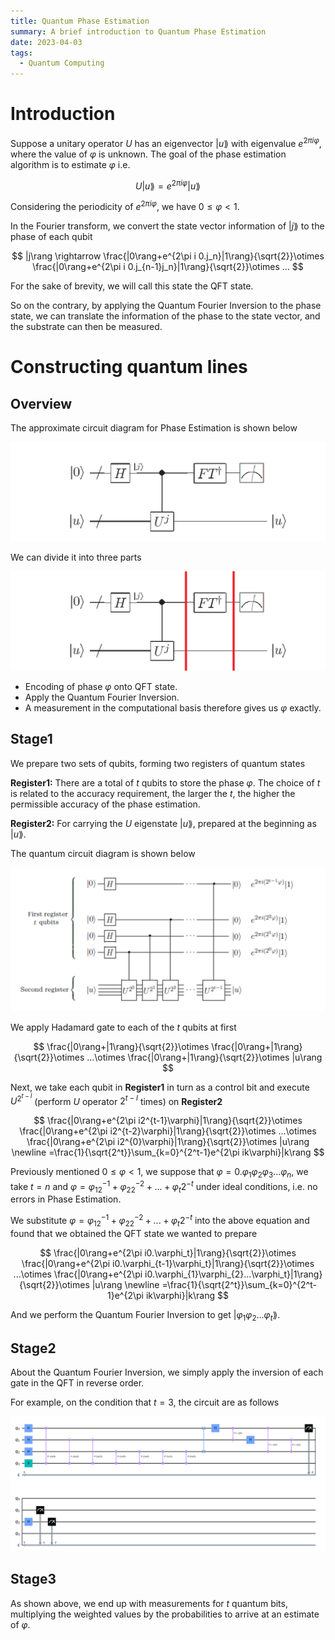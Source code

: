 ```yaml
---
title: Quantum Phase Estimation
summary: A brief introduction to Quantum Phase Estimation
date: 2023-04-03
tags:
  - Quantum Computing
---
```


# Introduction

Suppose a unitary operator $U$ has an eigenvector $|u\rang$ with eigenvalue $e^{2\pi i \varphi}$, where the value of $\varphi$ is unknown. The goal of the phase estimation algorithm is to estimate $\varphi$ i.e.

$$
U|u\rang=e^{2\pi i\varphi}|u\rang
$$

Considering the periodicity of $e^{2\pi i\varphi}$, we have $0 \leq \varphi <1$.

In the Fourier transform, we convert the state vector information of $|j\rang$ to the phase of each qubit

$$
|j\rang \rightarrow \frac{|0\rang+e^{2\pi i 0.j_n}|1\rang}{\sqrt{2}}\otimes \frac{|0\rang+e^{2\pi i 0.j_{n-1}j_n}|1\rang}{\sqrt{2}}\otimes ...
$$

For the sake of brevity, we will call this state the QFT state.

So on the contrary, by applying the Quantum Fourier Inversion to the phase state, we can translate the information of the phase to the state vector, and the substrate can then be measured.

# Constructing quantum lines

## Overview

The approximate circuit diagram for Phase Estimation is shown below

![alt text](circuit1.png)

We can divide it into three parts

![alt text](circuit2.png)

- Encoding of phase $\varphi$ onto QFT state.
- Apply the Quantum Fourier Inversion.
- A measurement in the computational basis therefore gives us $\varphi$ exactly.

## Stage1

We prepare two sets of qubits, forming two registers of quantum states

**Register1:** There are a total of $t$ qubits to store the phase $\varphi$. The choice of $t$ is related to the accuracy requirement, the larger the $t$, the higher the permissible accuracy of the phase estimation.

**Register2:** For carrying the $U$ eigenstate $|u\rang$, prepared at the beginning as $|u\rang$.

The quantum circuit diagram is shown below

![alt text](circuit3.png)

We apply Hadamard gate to each of the $t$ qubits at first

$$
\frac{|0\rang+|1\rang}{\sqrt{2}}\otimes \frac{|0\rang+|1\rang}{\sqrt{2}}\otimes ...\otimes \frac{|0\rang+|1\rang}{\sqrt{2}}\otimes |u\rang
$$

Next, we take each qubit in **Register1** in turn as a control bit and execute $U^{2^{t-l}}$ (perform $U$ operator $2^{t-l}$ times) on **Register2**

$$
\frac{|0\rang+e^{2\pi i2^{t-1}\varphi}|1\rang}{\sqrt{2}}\otimes \frac{|0\rang+e^{2\pi i2^{t-2}\varphi}|1\rang}{\sqrt{2}}\otimes ...\otimes \frac{|0\rang+e^{2\pi i2^{0}\varphi}|1\rang}{\sqrt{2}}\otimes |u\rang \newline =\frac{1}{\sqrt{2^t}}\sum_{k=0}^{2^t-1}e^{2\pi ik\varphi}|k\rang
$$

Previously mentioned $0\leq \varphi <1$, we suppose that $\varphi=0.\varphi_1\varphi_2\varphi_3...\varphi_n$, we take $t=n$ and $\varphi=\varphi_12^{-1}+\varphi_22^{-2}+...+\varphi_t2^{-t}$ under ideal conditions, i.e. no errors in Phase Estimation.

We substitute $\varphi=\varphi_12^{-1}+\varphi_22^{-2}+...+\varphi_t2^{-t}$ into the above equation and found that we obtained the QFT state we wanted to prepare

$$
\frac{|0\rang+e^{2\pi i0.\varphi_t}|1\rang}{\sqrt{2}}\otimes \frac{|0\rang+e^{2\pi i0.\varphi_{t-1}\varphi_t}|1\rang}{\sqrt{2}}\otimes ...\otimes \frac{|0\rang+e^{2\pi i0.\varphi_{1}\varphi_{2}...\varphi_t}|1\rang}{\sqrt{2}}\otimes |u\rang \newline =\frac{1}{\sqrt{2^t}}\sum_{k=0}^{2^t-1}e^{2\pi ik\varphi}|k\rang
$$

And we perform the Quantum Fourier Inversion to get $|\varphi_1\varphi_2...\varphi_t\rang$.

## Stage2

About the Quantum Fourier Inversion, we simply apply the inversion of each gate in the QFT in reverse order.

For example, on the condition that $t=3$, the circuit are as follows

![alt text](circuit4.png)

## Stage3

As shown above, we end up with measurements for $t$ quantum bits, multiplying the weighted values by the probabilities to arrive at an estimate of $\varphi$.
